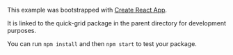 This example was bootstrapped with [Create React App](https://github.com/facebook/create-react-app).

It is linked to the quick-grid package in the parent directory for development purposes.

You can run `npm install` and then `npm start` to test your package.
